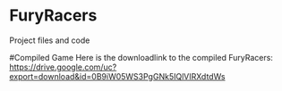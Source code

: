# FuryRacers
Project files and code

#Compiled Game
Here is the downloadlink to the compiled FuryRacers:
https://drive.google.com/uc?export=download&id=0B9iW05WS3PgGNk5IQlVIRXdtdWs
